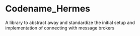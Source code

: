 # Codename_Hermes

A library to abstract away and standardize the initial setup and implementation of connecting with message brokers
